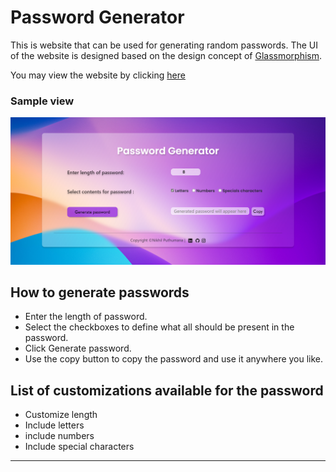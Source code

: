 # Password Generator

This is website that can be used for generating random passwords. The UI of the website is designed based on the design concept of [Glassmorphism](https://www.freecodecamp.org/news/glassmorphism-how-to-create-a-glass-card-in-figma/).

You may view the website by clicking [here](https://nikhilputhumana.github.io/password-generator/)

### Sample view
![Screenshot of the page](https://github.com/nikhilputhumana/password-generator/blob/main/images/password-generator.png)

## How to generate passwords

* Enter the length of password.
* Select the checkboxes to define what all should be present in the password.
* Click Generate password.
* Use the copy button to copy the password and use it anywhere you like.

## List of customizations available for the password

* Customize length
* Include letters
* include numbers
* Include special characters
---
